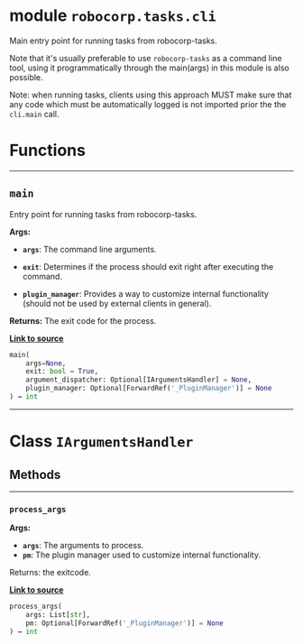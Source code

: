 <!-- markdownlint-disable -->

# module `robocorp.tasks.cli`

Main entry point for running tasks from robocorp-tasks.

Note that it's usually preferable to use `robocorp-tasks` as a command line tool, using it programmatically through the main(args) in this module is also possible.

Note: when running tasks, clients using this approach MUST make sure that any code which must be automatically logged is not imported prior the the `cli.main` call.

# Functions

______________________________________________________________________

## `main`

Entry point for running tasks from robocorp-tasks.

**Args:**

- <b>`args`</b>:  The command line arguments.

- <b>`exit`</b>:  Determines if the process should exit right after executing the command.

- <b>`plugin_manager`</b>:  Provides a way to customize internal functionality (should not be used by external clients in general).

**Returns:**
The exit code for the process.

[**Link to source**](https://github.com/robocorp/robocorp/tree/master/tasks/src/robocorp/tasks/cli.py#L91)

```python
main(
    args=None,
    exit: bool = True,
    argument_dispatcher: Optional[IArgumentsHandler] = None,
    plugin_manager: Optional[ForwardRef('_PluginManager')] = None
) → int
```

______________________________________________________________________

# Class `IArgumentsHandler`

## Methods

______________________________________________________________________

### `process_args`

**Args:**

- <b>`args`</b>:  The arguments to process.
- <b>`pm`</b>:  The plugin manager used to customize internal functionality.

Returns: the exitcode.

[**Link to source**](https://github.com/robocorp/robocorp/tree/master/tasks/src/robocorp/tasks/cli.py#L79)

```python
process_args(
    args: List[str],
    pm: Optional[ForwardRef('_PluginManager')] = None
) → int
```
